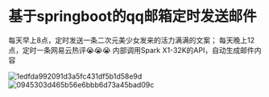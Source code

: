 # 基于springboot的qq邮箱定时发送邮件
每天早上8点，定时发送一条二次元美少女发来的活力满满的文案；
每天晚上12点，定时一条网易云热评😭😭😭
内部调用Spark X1-32K的API，自动生成邮件内容

![1edfda992091d3a5fc431df5b1d58e9d](https://github.com/user-attachments/assets/b64b7372-7799-416c-8db2-e3fe8f2e42af)
![0945303d465b56e6bbb6d73a45bad09c](https://github.com/user-attachments/assets/776547eb-e743-4d16-9ddf-caee975c18e4)










